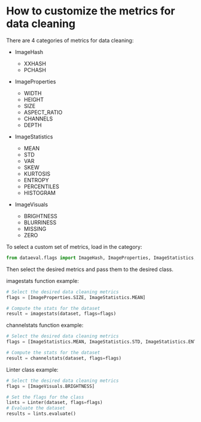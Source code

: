# How to customize the metrics for data cleaning

There are 4 categories of metrics for data cleaning:

* ImageHash
  - XXHASH
  - PCHASH
  
* ImageProperties
  - WIDTH
  - HEIGHT
  - SIZE
  - ASPECT_RATIO
  - CHANNELS
  - DEPTH

* ImageStatistics
  - MEAN
  - STD
  - VAR
  - SKEW
  - KURTOSIS
  - ENTROPY
  - PERCENTILES
  - HISTOGRAM

* ImageVisuals
  - BRIGHTNESS
  - BLURRINESS
  - MISSING
  - ZERO

To select a custom set of metrics, load in the category:

```python
from dataeval.flags import ImageHash, ImageProperties, ImageStatistics, ImageVisuals
```

Then select the desired metrics and pass them to the desired class.

imagestats function example:

```python
# Select the desired data cleaning metrics
flags = [ImageProperties.SIZE, ImageStatistics.MEAN]

# Compute the stats for the dataset
result = imagestats(dataset, flags=flags)
```

channelstats function example:

```python
# Select the desired data cleaning metrics
flags = [ImageStatistics.MEAN, ImageStatistics.STD, ImageStatistics.ENTROPY]

# Compute the stats for the dataset
result = channelstats(dataset, flags=flags)
```

Linter class example:

```python
# Select the desired data cleaning metrics
flags = [ImageVisuals.BRIGHTNESS]

# Set the flags for the class
lints = Linter(dataset, flags=flags)
# Evaluate the dataset
results = lints.evaluate()
```